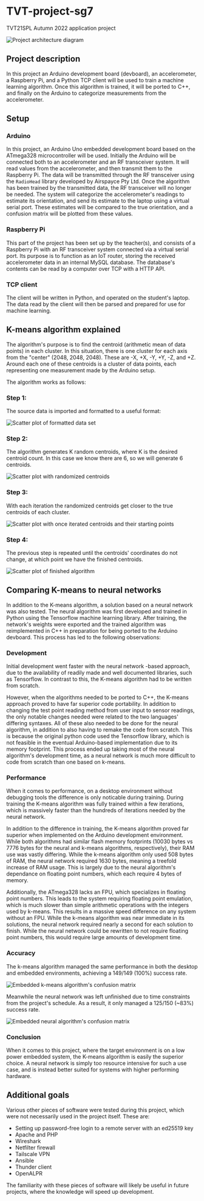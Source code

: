 # TVT-project-sg7
TVT21SPL Autumn 2022 application project

![Project architecture diagram](documentation/Project-architecture.jpg)

## Project description
In this project an Arduino development board (devboard), an accelerometer, a Raspberry Pi, and a Python TCP client will be used to train a machine learning algorithm.
Once this algorithm is trained, it will be ported to C++, and finally on the Arduino to categorize measurements from the accelerometer.

## Setup
### Arduino
In this project, an Arduino Uno embedded development board based on the ATmega328 microcontroller will be used.
Initially the Arduino will be connected both to an accelerometer and an RF transceiver system.
It will read values from the accelerometer, and then transmit them to the Raspberry Pi.
The data will be transmitted through the RF transceiver using the `RadioHead` library developed by Airspayce Pty Ltd.
Once the algorithm has been trained by the transmitted data, the RF transceiver will no longer be needed.
The system will categorize the accelerometer's readings to estimate its orientation, and send its estimate to the laptop using a virtual serial port.
These estimates will be compared to the true orientation, and a confusion matrix will be plotted from these values.

### Raspberry Pi
This part of the project has been set up by the teacher(s), and consists of a Raspberry Pi with an RF transceiver system connected via a virtual serial port.
Its purpose is to function as an IoT router, storing the received accelerometer data in an internal MySQL database.
The database's contents can be read by a computer over TCP with a HTTP API.

### TCP client
The client will be written in Python, and operated on the student's laptop.
The data read by the client will then be parsed and prepared for use for machine learning.

## K-means algorithm explained
The algorithm's purpose is to find the centroid (arithmetic mean of data points) in each cluster. In this situation, there is one cluster for each axis from the "center" (2048, 2048, 2048). These are -X, +X, -Y, +Y, -Z, and +Z. Around each one of these centroids is a cluster of data points, each representing one measurement made by the Arduino setup.

The algorithm works as follows:
### Step 1:
The source data is imported and formatted to a useful format:

![Scatter plot of formatted data set](documentation/scatterplot-rawdata.png)

### Step 2:
The algorithm generates K random centroids, where K is the desired centroid count. In this case we know there are 6, so we will generate 6 centroids.

![Scatter plot with randomized centroids](documentation/scatterplot-randomcenters.png)

### Step 3:
With each iteration the randomized centroids get closer to the true centroids of each cluster.

![Scatter plot with once iterated centroids and their starting points](documentation/scatterplot-oneiteration.png)

### Step 4:
The previous step is repeated until the centroids' coordinates do not change, at which point we have the finished centroids.

![Scatter plot of finished algorithm](documentation/scatterplot-iterated.png)

## Comparing K-means to neural networks
In addition to the K-means algorithm, a solution based on a neural network was also tested.
The neural algorithm was first developed and trained in Python using the Tensorflow machine learning library.
After training, the network's weights were exported and the trained algorithm was reimplemented in C++ in preparation for being ported to the Arduino devboard.
This process has led to the following observations:

### Development
Initial development went faster with the neural network -based approach, due to the availability of readily made and well documented libraries, such as Tensorflow. In contrast to this, the K-means algorithm had to be written from scratch.

However, when the algorithms needed to be ported to C++, the K-means approach proved to have far superior code portability. In addition to changing the test point reading method from user input to sensor readings, the only notable changes needed were related to the two languages' differing syntaxes.
All of these also needed to be done for the neural algorithm, in addition to also having to remake the code from scratch. This is because the original python code used the Tensorflow library, which is not feasible in the eventual Arduino-based implementation due to its memory footprint.
This process ended up taking most of the neural algorithm's development time, as a neural network is much more difficult to code from scratch than one based on k-means.

### Performance
When it comes to performance, on a desktop environment without debugging tools the difference is only noticable during training.
During training the K-means algorithm was fully trained within a few iterations, which is massively faster than the hundreds of iterations needed by the neural network.

In addition to the difference in training, the K-means algorithm proved far superior when implemented on the Arduino development environment.
While both algorithms had similar flash memory footprints (10030 bytes vs 7776 bytes for the neural and k-means algorithms, respectively), their RAM use was vastly differing. While the k-means algorithm only used 508 bytes of RAM, the neural network required 1630 bytes, meaning a treefold increase of RAM usage. This is largely due to the neural algorithm's dependance on floating point numbers, which each require 4 bytes of memory.

Additionally, the ATmega328 lacks an FPU, which specializes in floating point numbers. This leads to the system requiring floating point emulation, which is much slower than simple arithmetic operations with the integers used by k-means. This results in a massive speed difference on any system without an FPU. While the k-means algorithm was near immediate in its solutions, the neural network required nearly a second for each solution to finish.
While the neural network could be rewritten to not require floating point numbers, this would require large amounts of development time.

### Accuracy
The k-means algorithm managed the same performance in both the desktop and embedded environments, achieving a 149/149 (100%) success rate.

![Embedded k-means algorithm's confusion matrix](documentation/kmeans-confusionmatrix-results.png)

Meanwhile the neural network was left unfinished due to time constraints from the project's schedule. As a result, it only managed a 125/150 (~83%) success rate. 

![Embedded neural algorithm's confusion matrix](documentation/nn-confusionmatrix-results.png)

### Conclusion
When it comes to this project, where the target environment is on a low power embedded system, the K-means algorithm is easily the superior choice.
A neural network is simply too resource intensive for such a use case, and is instead better suited for systems with higher performing hardware.

## Additional goals
Various other pieces of software were tested during this project, which were not necessarily used in the project itself. These are:
- Setting up password-free login to a remote server with an ed25519 key
- Apache and PHP
- Wireshark
- Netfilter firewall
- Tailscale VPN
- Ansible
- Thunder client
- OpenALPR

The familiarity with these pieces of software will likely be useful in future projects, where the knowledge will speed up development.
